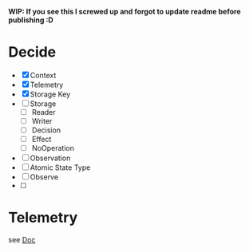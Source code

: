 **WIP: If you see this I screwed up and forgot to update readme before publishing :D**


# Decide 

- [x] Context
- [x] Telemetry
- [x] Storage Key
- [ ] Storage
    - [ ] Reader
    - [ ] Writer
    - [ ] Decision 
    - [ ] Effect
    - [ ] NoOperation
- [ ] Observation
- [ ] Atomic State Type
- [ ] Observe
- [ ] 

# Telemetry 
see [Doc](doc:/telemetry)
